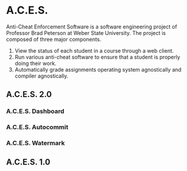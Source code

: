 # A.C.E.S.
 Anti-Cheat Enforcement Software is a software engineering project of Professor Brad Peterson at Weber State University. The project is composed of three major components.
 1. View the status of each student in a course through a web client.
 2. Run various anti-cheat software to ensure that a student is properly doing their work.
 3. Automatically grade assignments operating system agnostically and compiler agnostically.
## A.C.E.S. 2.0
### A.C.E.S. Dashboard
### A.C.E.S. Autocommit
### A.C.E.S. Watermark
## A.C.E.S. 1.0
